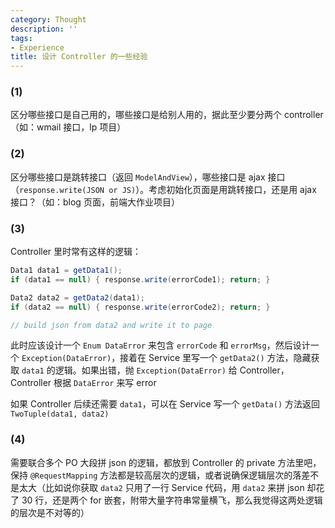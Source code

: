 ```yaml
---
category: Thought
description: ''
tags:
- Experience
title: 设计 Controller 的一些经验
---
```


### (1)

区分哪些接口是自己用的，哪些接口是给别人用的，据此至少要分两个 controller（如：wmail 接口，lp 项目）

### (2)

区分哪些接口是跳转接口（返回 `ModelAndView`），哪些接口是 ajax 接口（`response.write(JSON or JS)`）。考虑初始化页面是用跳转接口，还是用 ajax 接口？（如：blog 页面，前端大作业项目）

### (3)

Controller 里时常有这样的逻辑：
	
```java
Data1 data1 = getData1();
if (data1 == null) { response.write(errorCode1); return; }

Data2 data2 = getData2(data1); 
if (data2 == null) { response.write(errorCode2); return; }

// build json from data2 and write it to page
```

此时应该设计一个 `Enum DataError` 来包含 `errorCode` 和 `errorMsg`，然后设计一个 `Exception(DataError)`，接着在 Service 里写一个 `getData2()` 方法，隐藏获取 `data1` 的逻辑。如果出错，抛 `Exception(DataError)` 给 Controller，Controller 根据 `DataError` 来写 error

如果 Controller 后续还需要 `data1`，可以在 Service 写一个 `getData()` 方法返回 `TwoTuple(data1, data2)`

### (4)

需要联合多个 PO 大段拼 json 的逻辑，都放到 Controller 的 private 方法里吧，保持 `@RequestMapping` 方法都是较高层次的逻辑，或者说确保逻辑层次的落差不是太大（比如说你获取 `data2` 只用了一行 Service 代码，用 `data2` 来拼 json 却花了 30 行，还是两个 for 嵌套，附带大量字符串常量横飞，那么我觉得这两处逻辑的层次是不对等的）